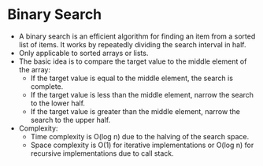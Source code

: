 # Binary Search

- A binary search is an efficient algorithm for finding an item from a sorted list of items. It works by repeatedly dividing the search interval in half.
- Only applicable to sorted arrays or lists.
- The basic idea is to compare the target value to the middle element of the array:
  - If the target value is equal to the middle element, the search is complete.
  - If the target value is less than the middle element, narrow the search to the lower half.
  - If the target value is greater than the middle element, narrow the search to the upper half.
- Complexity:
  - Time complexity is O(log n) due to the halving of the search space.
  - Space complexity is O(1) for iterative implementations or O(log n) for recursive implementations due to call stack.
